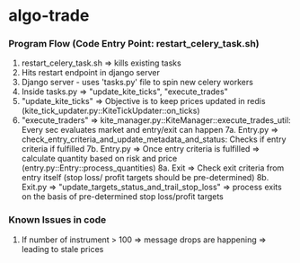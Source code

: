# algo-trade


### Program Flow (Code Entry Point: restart_celery_task.sh)
1. restart_celery_task.sh => kills existing tasks
2. Hits restart endpoint in django server
3. Django server - uses 'tasks.py' file to spin new celery workers
4. Inside tasks.py => "update_kite_ticks", "execute_trades"
5. "update_kite_ticks" => Objective is to keep prices updated in redis (kite_tick_updater.py::KiteTickUpdater::on_ticks)
6. "execute_traders" => kite_manager.py::KiteManager::execute_trades_util: Every sec evaluates market and entry/exit can happen
7a. Entry.py =>  check_entry_criteria_and_update_metadata_and_status: Checks if entry criteria if fulfilled 
7b. Entry.py => Once entry criteria is fulfilled => calculate quantity based on risk and price (entry.py::Entry::process_quantities)
8a. Exit => Check exit criteria from entry itself (stop loss/ profit targets should be pre-determined)
8b. Exit.py => "update_targets_status_and_trail_stop_loss" => process exits on the basis of pre-determined stop loss/profit targets


### Known Issues in code
1. If number of instrument > 100 => message drops are happening => leading to stale prices
